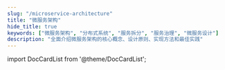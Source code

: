 ```yaml
---
slug: "/microservice-architecture"
title: "微服务架构"
hide_title: true
keywords: ["微服务架构", "分布式系统", "服务拆分", "服务治理", "微服务设计"]
description: "全面介绍微服务架构的核心概念、设计原则、实现方法和最佳实践"
---
```


import DocCardList from '@theme/DocCardList';

<DocCardList />
